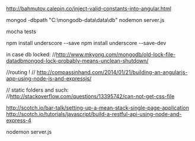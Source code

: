 
http://bahmutov.calepin.co/inject-valid-constants-into-angular.html

mongod -dbpath "C:\mongodb-data\data\db"
nodemon server.js

mocha tests

npm install underscore --save
npm install underscore --save-dev

in case db locked:
    //http://www.mkyong.com/mongodb/old-lock-file-datadbmongod-lock-probably-means-unclean-shutdown/


//routing !
// http://compassinhand.com/2014/01/21/building-an-angularjs-app-using-node-js-and-expressjs/

// static folders and such:
//http://stackoverflow.com/questions/13395742/can-not-get-css-file


http://scotch.io/bar-talk/setting-up-a-mean-stack-single-page-application
http://scotch.io/tutorials/javascript/build-a-restful-api-using-node-and-express-4

nodemon server.js


